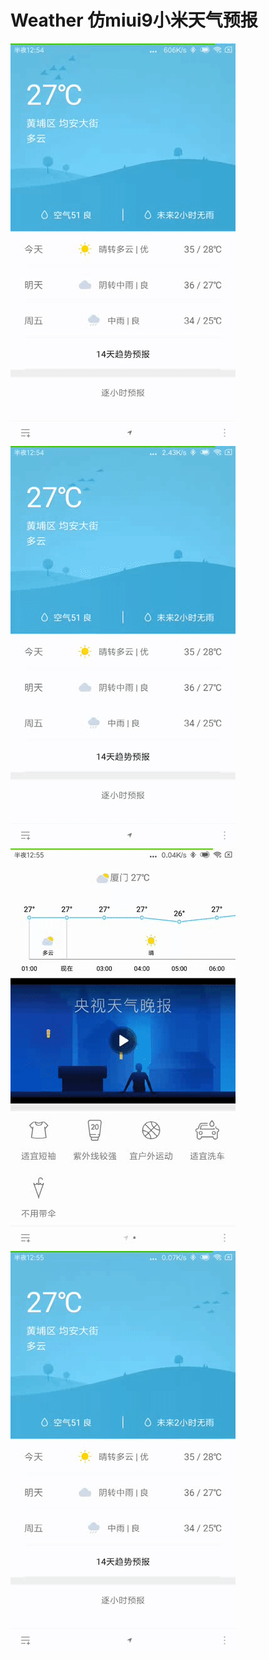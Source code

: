# Weather 仿miui9小米天气预报<br/>
![](https://github.com/huchenguang/Weather/blob/master/gif/1.gif)<br/>
![](https://github.com/huchenguang/Weather/blob/master/gif/2.gif)<br/>
![](https://github.com/huchenguang/Weather/blob/master/gif/3.gif)<br/>
![](https://github.com/huchenguang/Weather/blob/master/gif/4.gif)<br/>
